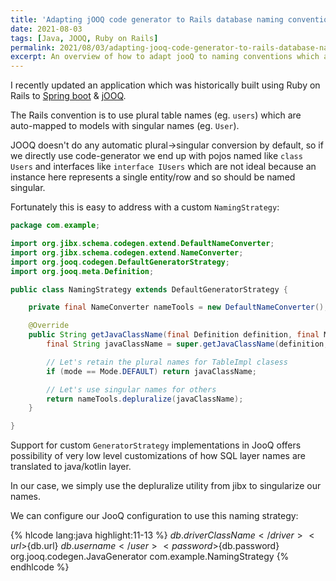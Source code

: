 ```yaml
---
title: 'Adapting jOOQ code generator to Rails database naming conventions'
date: 2021-08-03
tags: [Java, JOOQ, Ruby on Rails]
permalink: 2021/08/03/adapting-jooq-code-generator-to-rails-database-naming-conventions/
excerpt: An overview of how to adapt jooQ to naming conventions which are not supported out of the box
---
```


I recently updated an application which was historically built using Ruby on Rails to [Spring boot](https://spring.io/projects/spring-boot) & [jOOQ](https://www.jooq.org/).

The Rails convention is to use plural table names (eg. `users`) which are auto-mapped to models with singular names (eg. `User`).

JOOQ doesn't do any automatic plural->singular conversion by default, so if we directly use code-generator we end up with pojos named like `class Users` and interfaces like `interface IUsers` which are not ideal because an instance here represents a single entity/row and so should be named singular.

Fortunately this is easy to address with a custom `NamingStrategy`:

```java
package com.example;

import org.jibx.schema.codegen.extend.DefaultNameConverter;
import org.jibx.schema.codegen.extend.NameConverter;
import org.jooq.codegen.DefaultGeneratorStrategy;
import org.jooq.meta.Definition;

public class NamingStrategy extends DefaultGeneratorStrategy {

    private final NameConverter nameTools = new DefaultNameConverter();

    @Override
    public String getJavaClassName(final Definition definition, final Mode mode) {
        final String javaClassName = super.getJavaClassName(definition, mode);

        // Let's retain the plural names for TableImpl clasess
        if (mode == Mode.DEFAULT) return javaClassName;

        // Let's use singular names for others
        return nameTools.depluralize(javaClassName);
    }

}
```

Support for custom `GeneratorStrategy` implementations in JooQ offers possibility of very low level customizations of how SQL layer names are translated to java/kotlin layer.

In our case, we simply use the depluralize utility from jibx to singularize our names.

We can configure our JooQ configuration to use this naming strategy:

{% hlcode lang:java highlight:11-13 %}
<configuration>
    <jdbc>
        <driver>${db.driverClassName}</driver>
        <url>${db.url}</url>
        <user>${db.username}</user>
        <password>${db.password}</password>
    </jdbc>
    <generator>
        <name>org.jooq.codegen.JavaGenerator</name>
        <!-- Other configuration options -->
        <strategy>
            <name>com.example.NamingStrategy</name>
        </strategy>
    </generator>
</configuration>
{% endhlcode %}
